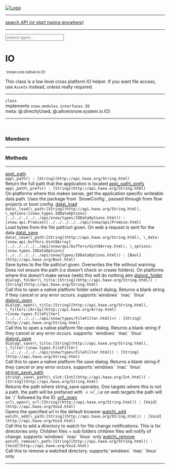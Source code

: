 
[![Logo](../../../../../images/logo.png)](../../../../../api/index.html)

<hr/>
<a href="#" id="search_bar" onclick="return;"><div> search API <em>(or start typing anywhere)</em> </div></a>
<hr/>

<script src="../../../../../js/omnibar.js"> </script>
<link rel="stylesheet" type="text/css" href="../../../../../css/omnibar.css" media="all">

<div id="omnibar"> <a href="#" onclick="return" id="omnibar_close"></a> <input id="omnibar_text" type="text" placeholder="search types..."></input></div>
<script  id="typelist" data-relpath="../../../../../" data-types="snow.App,snow.AppFixedTimestep,snow.Snow,snow._Snow.Core,snow.api.Debug,snow.api.DebugError,snow.api.File,snow.api.FileHandle,snow.api.FileSeek,snow.api.Libs,snow.api.Promise,snow.api.PromiseError,snow.api.PromiseState,snow.api.Promises,snow.api.Timer,snow.api._Debug.LogError,snow.api._File.FileHandle_Impl_,snow.api._File.FileSeek_Impl_,snow.api._Promise.PromiseState_Impl_,snow.api.buffers.ArrayBuffer,snow.api.buffers.ArrayBufferIO,snow.api.buffers.ArrayBufferView,snow.api.buffers.DataView,snow.api.buffers.Float32Array,snow.api.buffers.Float64Array,snow.api.buffers.Int16Array,snow.api.buffers.Int32Array,snow.api.buffers.Int8Array,snow.api.buffers.TAError,snow.api.buffers.TypedArrayType,snow.api.buffers.Uint16Array,snow.api.buffers.Uint32Array,snow.api.buffers.Uint8Array,snow.api.buffers.Uint8ClampedArray,snow.api.buffers._ArrayBuffer.ArrayBuffer_Impl_,snow.api.buffers._Float32Array.Float32Array_Impl_,snow.api.buffers._Float64Array.Float64Array_Impl_,snow.api.buffers._Int16Array.Int16Array_Impl_,snow.api.buffers._Int32Array.Int32Array_Impl_,snow.api.buffers._Int8Array.Int8Array_Impl_,snow.api.buffers._TypedArrayType.TypedArrayType_Impl_,snow.api.buffers._Uint16Array.Uint16Array_Impl_,snow.api.buffers._Uint32Array.Uint32Array_Impl_,snow.api.buffers._Uint8Array.Uint8Array_Impl_,snow.api.buffers._Uint8ClampedArray.Uint8ClampedArray_Impl_,snow.core.native.Core,snow.core.native._Core.StaticSnow,snow.core.native.assets.Assets,snow.core.native.assets._Assets.NativeAudioDataBlob,snow.core.native.assets._Assets.NativeAudioDataInfo,snow.core.native.assets._Assets.NativeAudioInfo,snow.core.native.audio.Audio,snow.core.native.audio.Sound,snow.core.native.input.Input,snow.core.native.io.IO,snow.core.native.window.Windowing,snow.core.web.assets.psd.PSD,snow.core.web.input.DOMKeys,snow.modules.interfaces.Assets,snow.modules.interfaces.Audio,snow.modules.interfaces.IO,snow.modules.interfaces.Input,snow.modules.interfaces.Windowing,snow.modules.openal.AL,snow.modules.openal.ALC,snow.modules.openal.ALHelper,snow.modules.openal.Audio,snow.modules.openal.Context,snow.modules.openal.Device,snow.modules.openal.Sound,snow.modules.openal._AL.Context_Impl_,snow.modules.openal._AL.Device_Impl_,snow.modules.openal.sound.ALSound,snow.modules.openal.sound.ALStream,snow.modules.openal.sound.Sound,snow.modules.opengl.GL,snow.modules.opengl.GLActiveInfo,snow.modules.opengl.GLBuffer,snow.modules.opengl.GLContextAttributes,snow.modules.opengl.GLFramebuffer,snow.modules.opengl.GLProgram,snow.modules.opengl.GLRenderbuffer,snow.modules.opengl.GLShader,snow.modules.opengl.GLTexture,snow.modules.opengl.GLUniformLocation,snow.modules.opengl.native.GL,snow.modules.opengl.native.GLActiveInfo,snow.modules.opengl.native.GLBO,snow.modules.opengl.native.GLBuffer,snow.modules.opengl.native.GLContextAttributes,snow.modules.opengl.native.GLFBO,snow.modules.opengl.native.GLFramebuffer,snow.modules.opengl.native.GLLink,snow.modules.opengl.native.GLObject,snow.modules.opengl.native.GLPO,snow.modules.opengl.native.GLProgram,snow.modules.opengl.native.GLProxy,snow.modules.opengl.native.GLRBO,snow.modules.opengl.native.GLRenderbuffer,snow.modules.opengl.native.GLSO,snow.modules.opengl.native.GLShader,snow.modules.opengl.native.GLShaderPrecisionFormat,snow.modules.opengl.native.GLTO,snow.modules.opengl.native.GLTexture,snow.modules.opengl.native.GLUniformLocation,snow.modules.opengl.native.GL_FFI,snow.modules.opengl.native.GL_Native,snow.modules.opengl.native._GL.GLBuffer_Impl_,snow.modules.opengl.native._GL.GLFramebuffer_Impl_,snow.modules.opengl.native._GL.GLProgram_Impl_,snow.modules.opengl.native._GL.GLRenderbuffer_Impl_,snow.modules.opengl.native._GL.GLShader_Impl_,snow.modules.opengl.native._GL.GLTexture_Impl_,snow.modules.opengl.native._GL.GLUniformLocation_Impl_,snow.modules.sdl.ControllerEventType,snow.modules.sdl.Input,snow.modules.sdl.KeyEventType,snow.modules.sdl.ModValue,snow.modules.sdl.MouseEventType,snow.modules.sdl.TouchEventType,snow.modules.sdl.Windowing,snow.modules.sdl._Input.ControllerEventType_Impl_,snow.modules.sdl._Input.KeyEventType_Impl_,snow.modules.sdl._Input.ModValue_Impl_,snow.modules.sdl._Input.MouseEventType_Impl_,snow.modules.sdl._Input.TouchEventType_Impl_,snow.system.assets.Asset,snow.system.assets.AssetBytes,snow.system.assets.AssetImage,snow.system.assets.AssetJSON,snow.system.assets.AssetText,snow.system.assets.Assets,snow.system.assets._Assets.AssetsModule,snow.system.audio.Audio,snow.system.audio.AudioModule,snow.system.audio.Sound,snow.system.input.Input,snow.system.input.Keycodes,snow.system.input.MapIntBool,snow.system.input.MapIntFloat,snow.system.input.Scancodes,snow.system.input._Input.InputModule,snow.system.io.IO,snow.system.io._IO.IOModule,snow.system.module.Assets,snow.system.module.Audio,snow.system.module.IO,snow.system.module.Input,snow.system.module.Sound,snow.system.module.Windowing,snow.system.window.Window,snow.system.window.Windowing,snow.system.window._Windowing.WindowHandleMap,snow.system.window._Windowing.WindowingModule,snow.types.AppConfig,snow.types.AppConfigNative,snow.types.AppConfigWeb,snow.types.Asset,snow.types.AssetBytes,snow.types.AssetImage,snow.types.AssetJSON,snow.types.AssetText,snow.types.AssetType,snow.types.AudioDataBlob,snow.types.AudioDataInfo,snow.types.AudioFormatType,snow.types.AudioHandle,snow.types.AudioInfo,snow.types.DisplayMode,snow.types.Error,snow.types.FileEvent,snow.types.FileEventType,snow.types.FileFilter,snow.types.GamepadDeviceEventType,snow.types.IODataOptions,snow.types.ImageInfo,snow.types.InputEvent,snow.types.InputEventType,snow.types.Key,snow.types.ModState,snow.types.OS,snow.types.OpenGLProfile,snow.types.Platform,snow.types.RenderConfig,snow.types.RenderConfigOpenGL,snow.types.Scan,snow.types.SnowConfig,snow.types.SystemEvent,snow.types.SystemEventType,snow.types.TextEventType,snow.types.WindowConfig,snow.types.WindowEvent,snow.types.WindowEventType,snow.types.WindowHandle,snow.types.WindowingConfig,snow.types._Types.AssetType_Impl_,snow.types._Types.AudioFormatType_Impl_,snow.types._Types.FileEventType_Impl_,snow.types._Types.GamepadDeviceEventType_Impl_,snow.types._Types.InputEventType_Impl_,snow.types._Types.OS_Impl_,snow.types._Types.OpenGLProfile_Impl_,snow.types._Types.Platform_Impl_,snow.types._Types.SystemEventType_Impl_,snow.types._Types.TextEventType_Impl_,snow.types._Types.WindowEventType_Impl_"></script>


<h1>IO</h1>
<small>`snow.core.native.io.IO`</small>

This class is a low level cross platform IO helper.
    If you want file access, use `Assets` instead, unless really required.

<hr/>

`class`<br/>implements <code><span>snow.modules.interfaces.IO</span></code><br/><span class="meta">
meta: @:directlyUsed, @:allow(snow.system.io.IO)</span>

<hr/>


&nbsp;
&nbsp;




<h3>Members</h3> <hr/>


<h3>Methods</h3> <hr/><span class="method apipage">
            <a name="app_path"><a class="lift" href="#app_path">app\_path</a></a><div class="clear"></div>
            <code class="signature apipage">app\_path() : [String](http://api.haxe.org/String.html)</code><br/><span class="small_desc_flat">Return the full path that the application is located</span>


</span>
<span class="method apipage">
            <a name="app_path_prefs"><a class="lift" href="#app_path_prefs">app\_path\_prefs</a></a><div class="clear"></div>
            <code class="signature apipage">app\_path\_prefs() : [String](http://api.haxe.org/String.html)</code><br/><span class="small_desc_flat">On platforms where this makes sense, get the application specific writeable data path.
             Uses the package from `SnowConfig`, passed through from flow projects or boot config.</span>


</span>
<span class="method apipage">
            <a name="data_load"><a class="lift" href="#data_load">data\_load</a></a><div class="clear"></div>
            <code class="signature apipage">data\_load(\_path:[String](http://api.haxe.org/String.html)<span></span>, \_options:[snow.types.IODataOptions](../../../../../api/snow/types/IODataOptions.html)<span></span>) : [snow.api.Promise](../../../../../api/snow/api/Promise.html)</code><br/><span class="small_desc_flat">Load bytes from the file path/url given.
                On web a request is sent for the data</span>


</span>
<span class="method apipage">
            <a name="data_save"><a class="lift" href="#data_save">data\_save</a></a><div class="clear"></div>
            <code class="signature apipage">data\_save(\_path:[String](http://api.haxe.org/String.html)<span></span>, \_data:[snow.api.buffers.Uint8Array](../../../../../api/snow/api/buffers/Uint8Array.html)<span></span>, \_options:[snow.types.IODataOptions](../../../../../api/snow/types/IODataOptions.html)<span></span>) : [Bool](http://api.haxe.org/Bool.html)</code><br/><span class="small_desc_flat">Save bytes to the file path/url given. Overwrites the file without warning.
                Does not ensure the path (i.e doesn't check or create folders).
                On platforms where this doesn't make sense (web) this will do nothing atm</span>


</span>
<span class="method apipage">
            <a name="dialog_folder"><a class="lift" href="#dialog_folder">dialog\_folder</a></a><div class="clear"></div>
            <code class="signature apipage">dialog\_folder(\_title:[String](http://api.haxe.org/String.html)<span></span>) : [String](http://api.haxe.org/String.html)</code><br/><span class="small_desc_flat">Call this to open a native platform folder select dialog.
                Returns a blank string if they cancel or any error occurs.
                supports:`windows` `mac` `linux`</span>


</span>
<span class="method apipage">
            <a name="dialog_open"><a class="lift" href="#dialog_open">dialog\_open</a></a><div class="clear"></div>
            <code class="signature apipage">dialog\_open(\_title:[String](http://api.haxe.org/String.html)<span></span>, \_filters:[Array](http://api.haxe.org/Array.html)&lt;[snow.types.FileFilter](../../../../../api/snow/types/FileFilter.html)&gt;<span></span>) : [String](http://api.haxe.org/String.html)</code><br/><span class="small_desc_flat">Call this to open a native platform file open dialog.
            Returns a blank string if they cancel or any error occurs.
            supports: `windows` `mac` `linux`</span>


</span>
<span class="method apipage">
            <a name="dialog_save"><a class="lift" href="#dialog_save">dialog\_save</a></a><div class="clear"></div>
            <code class="signature apipage">dialog\_save(\_title:[String](http://api.haxe.org/String.html)<span></span>, \_filter:[snow.types.FileFilter](../../../../../api/snow/types/FileFilter.html)<span></span>) : [String](http://api.haxe.org/String.html)</code><br/><span class="small_desc_flat">Call this to open a native platform file save dialog.
                Returns a blank string if they cancel or any error occurs.
                supports:`windows` `mac` `linux`</span>


</span>
<span class="method apipage">
            <a name="string_save_path"><a class="lift" href="#string_save_path">string\_save\_path</a></a><div class="clear"></div>
            <code class="signature apipage">string\_save\_path(\_slot:[Int](http://api.haxe.org/Int.html)<span></span>) : [String](http://api.haxe.org/String.html)</code><br/><span class="small_desc_flat">Returns the path where string_save operates.
                One targets where this is not a path, the path will be prefaced with `< >/`,
                i.e on web targets the path will be `<localstorage>/` followed by the ID.</span>


</span>
<span class="method apipage">
            <a name="url_open"><a class="lift" href="#url_open">url\_open</a></a><div class="clear"></div>
            <code class="signature apipage">url\_open(\_url:[String](http://api.haxe.org/String.html)<span></span>) : [Void](http://api.haxe.org/Void.html)</code><br/><span class="small_desc_flat">Opens the specified url in the default browser</span>


</span>
<span class="method apipage">
            <a name="watch_add"><a class="lift" href="#watch_add">watch\_add</a></a><div class="clear"></div>
            <code class="signature apipage">watch\_add(\_path:[String](http://api.haxe.org/String.html)<span></span>) : [Void](http://api.haxe.org/Void.html)</code><br/><span class="small_desc_flat">Call this to add a directory to watch for file change notifications.
            This is for directories only. Children files + sub folders children files will notify of change.
            supports:`windows` `mac` `linux` only</span>


</span>
<span class="method apipage">
            <a name="watch_remove"><a class="lift" href="#watch_remove">watch\_remove</a></a><div class="clear"></div>
            <code class="signature apipage">watch\_remove(\_path:[String](http://api.haxe.org/String.html)<span></span>) : [Void](http://api.haxe.org/Void.html)</code><br/><span class="small_desc_flat">Call this to remove a watched directory.
            supports:`windows` `mac` `linux` only</span>


</span>



<hr/>

&nbsp;
&nbsp;
&nbsp;
&nbsp;
